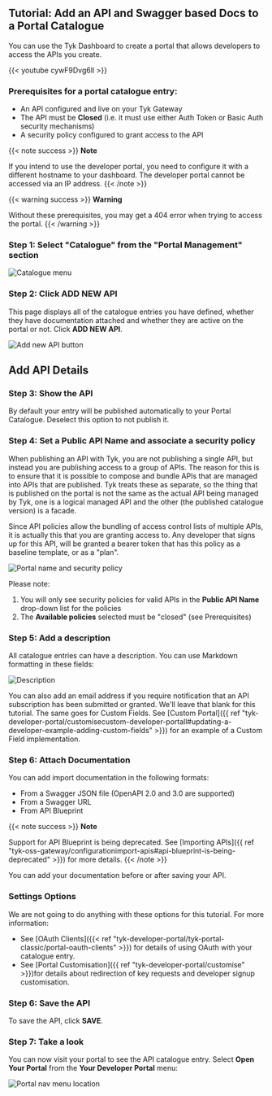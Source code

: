 ---
---

## Tutorial: Add an API and Swagger based Docs to a Portal Catalogue

You can use the Tyk Dashboard to create a portal that allows developers to access the APIs you create.

{{< youtube cywF9Dvg6lI >}}


### Prerequisites for a portal catalogue entry:

- An API configured and live on your Tyk Gateway
- The API must be **Closed** (i.e. it must use either Auth Token or Basic Auth security mechanisms)
- A security policy configured to grant access to the API


{{< note success >}}
**Note**  

If you intend to use the developer portal, you need to configure it with a different hostname to your dashboard. The developer portal cannot be accessed via an IP address.
{{< /note >}}

{{< warning success >}}
**Warning**  

Without these prerequisites, you may get a 404 error when trying to access the portal.
{{< /warning >}}


### Step 1: Select "Catalogue" from the "Portal Management" section

![Catalogue menu](img/2.10/catalogue_menu.png)

### Step 2: Click ADD NEW API

This page displays all of the catalogue entries you have defined, whether they have documentation attached and whether they are active on the portal or not. Click **ADD NEW API**.

![Add new API button](img/2.10/add_catalogue_entry.png)

## Add API Details

### Step 3: Show the API

By default your entry will be published automatically to your Portal Catalogue. Deselect this option to not publish it.

### Step 4: Set a Public API Name and associate a security policy

When publishing an API with Tyk, you are not publishing a single API, but instead you are publishing access to a group of APIs. The reason for this is to ensure that it is possible to compose and bundle APIs that are managed into APIs that are published. Tyk treats these as separate, so the thing that is published on the portal is not the same as the actual API being managed by Tyk, one is a logical managed API and the other (the published catalogue version) is a facade.

Since API policies allow the bundling of access control lists of multiple APIs, it is actually this that you are granting access to. Any developer that signs up for this API, will be granted a bearer token that has this policy as a baseline template, or as a "plan".

![Portal name and security policy](img/2.10/public_name_catalogue.png)

Please note:

1.  You will only see security policies for valid APIs in the **Public API Name** drop-down list for the policies
2.  The **Available policies** selected must be "closed" (see Prerequisites)

### Step 5: Add a description

All catalogue entries can have a description. You can use Markdown formatting in these fields:

![Description](img/2.10/catalogue_description.png)

You can also add an email address if you require notification that an API subscription has been submitted or granted. We'll leave that blank for this tutorial. The same goes for Custom Fields. See [Custom Portal]({{ ref "tyk-developer-portal/customisecustom-developer-portall#updating-a-developer-example-adding-custom-fields" >}}) for an example of a Custom Field implementation.


### Step 6: Attach Documentation

You can add import documentation in the following formats:

- From a Swagger JSON file (OpenAPI 2.0 and 3.0 are supported)
- From a Swagger URL
- From API Blueprint

{{< note success >}}
**Note**  

Support for API Blueprint is being deprecated. See [Importing APIs]({{ ref "tyk-oss-gateway/configurationimport-apis#api-blueprint-is-being-deprecated" >}}) for more details.
{{< /note >}}

You can add your documentation before or after saving your API.

### Settings Options

We are not going to do anything with these options for this tutorial. For more information:

* See [OAuth Clients]({{< ref "tyk-developer-portal/tyk-portal-classic/portal-oauth-clients" >}}) for details of using OAuth with your catalogue entry.
* See [Portal Customisation]({{ ref "tyk-developer-portal/customise" >}})for details about redirection of key requests and developer signup customisation.

### Step 6: Save the API

To save the API, click **SAVE**.

### Step 7: Take a look

You can now visit your portal to see the API catalogue entry. Select **Open Your Portal** from the **Your Developer Portal** menu:

![Portal nav menu location](img/2.10/portal_menu.png)
